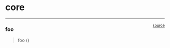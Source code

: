 # core


<!-- WARNING: THIS FILE WAS AUTOGENERATED! DO NOT EDIT! -->

------------------------------------------------------------------------

<a
href="https://github.com/sanchezgaviermatias/mercalibre/blob/main/mercalibre/core.py#L9"
target="_blank" style="float:right; font-size:smaller">source</a>

### foo

>  foo ()

